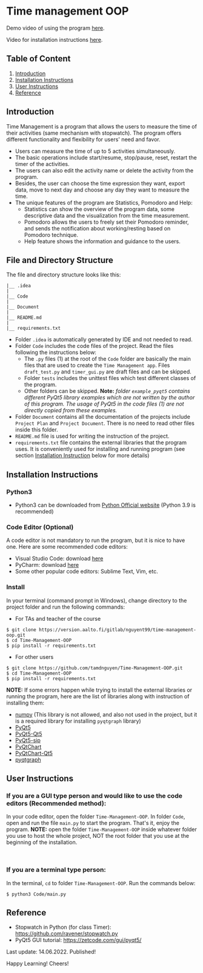 # Time management OOP

Demo video of using the program [here](https://drive.google.com/file/d/1QVH-oTRmjlxNso6arwjS1qDMs0lU3OQf/view?usp=sharing).

Video for installation instructions [here](https://drive.google.com/file/d/1fO7vrSXogasl0xaH150uoZU_gDmbMlfI/view?usp=sharing).

## Table of Content

1. [Introduction](#introduction)
2. [Installation Instructions](#installation-instructions)
3. [User Instructions](#user-instructions)
4. [Reference](#reference)

## Introduction <a id="introduction"></a>

Time Management is a program that allows the users to measure the time of their activities (same mechanism with stopwatch). The program offers different functionality and flexibility for users' need and favor. 

- Users can measure the time of up to 5 activities simultaneously. 
- The basic operations include start/resume, stop/pause, reset, restart the timer of the activities. 
- The users can also edit the activity name or delete the activity from the program. 
- Besides, the user can choose the time expression they want, export data, move to next day and choose any day they want to measure the time.
- The unique features of the program are Statistics, Pomodoro and Help:
  - Statistics can show the overview of the program data, some descriptive data and the visualization from the time measurement. 
  - Pomodoro allows the users to freely set their Pomodoro reminder, and sends the notification about working/resting based on Pomodoro technique. 
  - Help feature shows the information and guidance to the users.

## File and Directory Structure

The file and directory structure looks like this:

```
|__ .idea
|
|__ Code
|
|__ Document
|
|__ README.md
|
|__ requirements.txt
```

- Folder `.idea` is automatically generated by IDE and not needed to read. 
- Folder `Code` includes the code files of the project. Read the files following the instructions below:
  - The `.py` files (1) at the root of the `Code` folder are basically the main files that are used to create the `Time Management app`. Files `draft_test.py` and `timer_gui.py` are draft files and can be skipped.
  - Folder `tests` includes the unittest files which test different classes of the program.
  - Other folders can be skipped. **Note:** *folder `example_pyqt5` contains different PyQt5 library examples which are not written by the author of this program. The usage of PyQt5 in the code files (1) are not directly copied from these examples.*
- Folder `Document` contains all the documentation of the projects include `Project Plan` and `Project Document`. There is no need to read other files inside this folder.
- `README.md` file is used for writing the instruction of the project.
- `requirements.txt` file contains the external libraries that the program uses. It is conveniently used for installing and running program (see section [Installation Instruction](#installation-instructions) below for more details)

## Installation Instructions <a id="installation-instructions"></a>

### Python3

 - Python3 can be downloaded from [Python Official website](https://www.python.org/downloads/) (Python 3.9 is recommended)

### Code Editor (Optional)

A code editor is not mandatory to run the program, but it is nice to have one. Here are some recommended code editors:
- Visual Studio Code: download [here](https://code.visualstudio.com/download)
- PyCharm: download [here](https://www.jetbrains.com/pycharm/download/#section=windows)
- Some other popular code editors: Sublime Text, Vim, etc.

### Install

In your terminal (command prompt in Windows), change directory to the project folder and run the following commands:

- For TAs and teacher of the course

```
$ git clone https://version.aalto.fi/gitlab/nguyent99/time-management-oop.git
$ cd Time-Management-OOP
$ pip install -r requirements.txt
```
- For other users

```
$ git clone https://github.com/tamdnguyen/Time-Management-OOP.git
$ cd Time-Management-OOP
$ pip install -r requirements.txt
```

**NOTE:** If some errors happen while trying to install the external libraries or running the program, here are the list of libraries along with instruction of installing them:
- [numpy](https://numpy.org/install/) (This library is not allowed, and also not used in the project, but it is a required library for installing `pyqtgraph` library)
- [PyQt5](https://pypi.org/project/PyQt5/)
- [PyQt5-Qt5](https://pypi.org/project/PyQt5-Qt5/)
- [PyQt5-sip](https://pypi.org/project/PyQt5-sip/)
- [PyQtChart](https://pypi.org/project/PyQtChart/)
- [PyQtChart-Qt5](https://pypi.org/project/PyQtChart-Qt5/)
- [pyqtgraph](https://pypi.org/project/pyqtgraph/)

## User Instructions <a id="user-instructions"></a>

### If you are a GUI type person and would like to use the code editors (Recommended method):

In your code editor, open the folder `Time-Management-OOP`. In folder `Code`, open and run the file `main.py` to start the program. That's it, enjoy the program. **NOTE:** open the folder `Time-Management-OOP` inside whatever folder you use to host the whole project, NOT the root folder that you use at the beginning of the installation.

<br>

### If you are a terminal type person:

In the terminal, `cd` to folder `Time-Management-OOP`. Run the commands below:

```
$ python3 Code/main.py
```


## Reference <a id="reference"></a>

- Stopwatch in Python (for class Timer): https://github.com/ravener/stopwatch.py
- PyQt5 GUI tutorial: https://zetcode.com/gui/pyqt5/


Last update: 14.06.2022. Published!

Happy Learning! Cheers!
